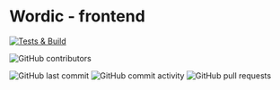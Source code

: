 # Wordic - frontend

[![Tests & Build](https://github.com/wordic-app/frontend-react/actions/workflows/tests_and_build.yml/badge.svg)](https://github.com/wordic-app/frontend-react/actions/workflows/tests_and_build.yml)

![GitHub contributors](https://img.shields.io/github/contributors/wordic-app/frontend-react?style=plastic)

![GitHub last commit](https://img.shields.io/github/last-commit/wordic-app/frontend-react?style=plastic)
![GitHub commit activity](https://img.shields.io/github/commit-activity/m/wordic-app/frontend-react?style=plastic)
![GitHub pull requests](https://img.shields.io/github/issues-pr-raw/wordic-app/frontend-react?style=plastic)
